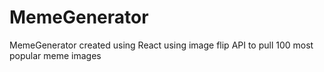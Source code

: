 # MemeGenerator
MemeGenerator created using React using image flip API to pull 100 most popular meme images
